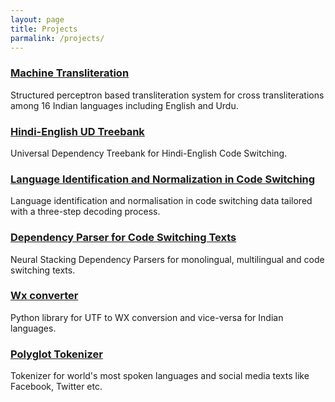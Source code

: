 ```yaml
---
layout: page
title: Projects
parmalink: /projects/
---
```


### [Machine Transliteration](https://github.com/irshadbhat/indic-trans)
Structured perceptron based transliteration system for cross transliterations among 16 Indian languages including English and Urdu.

### [Hindi-English UD Treebank](https://github.com/CodeMixedUniversalDependencies/UD_Hindi_English)
Universal Dependency Treebank for Hindi-English Code Switching.

### [Language Identification and Normalization in Code Switching](https://github.com/irshadbhat/csnli) 
Language identification and normalisation in code switching data tailored with a three-step decoding process.

### [Dependency Parser for Code Switching Texts](https://github.com/irshadbhat/csnlp)
Neural Stacking Dependency Parsers for monolingual, multilingual and code switching texts.

### [Wx converter](https://github.com/irshadbhat/indic-wx-converter)
Python library for UTF to WX conversion and vice-versa for Indian languages.

### [Polyglot Tokenizer](https://github.com/irshadbhat/polyglot-tokenizer)
Tokenizer for world's most spoken languages and social media texts like Facebook, Twitter etc.

